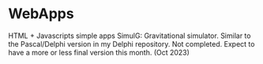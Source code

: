 # WebApps
HTML + Javascripts simple apps
SimulG: Gravitational simulator. Similar to the Pascal/Delphi version in my Delphi repository.
Not completed.  Expect to have a more or less final version this month. (Oct 2023)

